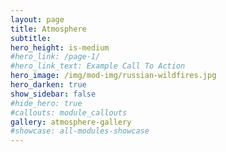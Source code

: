 ```yaml
---
layout: page
title: Atmosphere
subtitle: 
hero_height: is-medium
#hero_link: /page-1/
#hero_link_text: Example Call To Action
hero_image: /img/mod-img/russian-wildfires.jpg
hero_darken: true
show_sidebar: false
#hide_hero: true
#callouts: module_callouts
gallery: atmosphere-gallery
#showcase: all-modules-showcase
---
```

<!-- Curriculum tags:
{% include tag.html tag="The tag text" %} -->